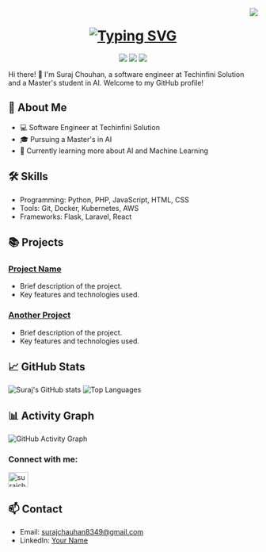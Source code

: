 <img align="right" src="https://visitor-badge.laobi.icu/badge?page_id=surajChauhan83.surajChauhan83"/>
 
<h1 align="center">
  <a href="https://git.io/typing-svg"><img src="https://readme-typing-svg.herokuapp.com?font=Fira+Code&duration=5066&pause=&multiline=true&width=546&height=100&lines=Hi+there!+👋;I'm+Suraj+Chouhan;MTech+Student+||+Software+Engineer;" alt="Typing SVG" />
  </a>
</h1>
<div align="center">
  <a herf="mailto:surajchauhan8349@gmail.com">
    <img src="https://img.shields.io/badge/Gmail-D14836?style=for-the-badge&logo=gmail&logoColor=red" target="_blank" /> 
  </a>
    <a herf="https://www.linkedin.com/in/suraj-chauhan-01567b200/" target"_blank">
    <img src="https://img.shields.io/badge/LinkedIn-0077B5?style=for-the-badge&logo=linkedin&logoColor=white" target="_blank" /> 
  </a>
  <a href="https://auth.geeksforgeeks.org/user/surajchauhan8349" target="blank">
   <img src="https://img.shields.io/badge/GeekForGeeks-%234ea94b.svg?style=for-the-badge&logo=mongodb&logoColor=white" target="_blank" /> 
  </a>
</div>


Hi there! 👋 I'm Suraj Chouhan, a software engineer at Techinfini Solution and a Master's student in AI. Welcome to my GitHub profile!

## 🚀 About Me
- 💻 Software Engineer at Techinfini Solution
- 🎓 Pursuing a Master's in AI
- 📖 Currently learning more about AI and Machine Learning


## 🛠️ Skills
- Programming: Python, PHP, JavaScript, HTML, CSS
- Tools: Git, Docker, Kubernetes, AWS
- Frameworks: Flask, Laravel, React

## 📚 Projects
### [Project Name](https://github.com/surajChauhan83/project-name)
- Brief description of the project.
- Key features and technologies used.

### [Another Project](https://github.com/surajChauhan83/another-project)
- Brief description of the project.
- Key features and technologies used.

## 📈 GitHub Stats
![Suraj's GitHub stats](https://github-readme-stats.vercel.app/api?username=surajChauhan83&show_icons=true&theme=radical)
![Top Languages](https://github-readme-stats.vercel.app/api/top-langs/?username=surajChauhan83&layout=compact&theme=radical)

## 📊 Activity Graph
![GitHub Activity Graph](https://activity-graph.herokuapp.com/graph?username=surajChauhan83&theme=dracula)

<h3 align="left">Connect with me:</h3>
<p align="left">
<a href="https://auth.geeksforgeeks.org/user/surajchauhan8349" target="blank"><img align="center" src="https://raw.githubusercontent.com/rahuldkjain/github-profile-readme-generator/master/src/images/icons/Social/geeks-for-geeks.svg" alt="surajchauhan8349" height="30" width="40" /></a>
</p>

## 📫 Contact
- Email: [surajchauhan8349@gmail.com](mailto:surajchauhan8349@gmail.com)
- LinkedIn: [Your Name](https://www.linkedin.com/in/your-linkedin)


